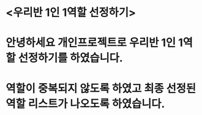 # <우리반 1인 1역할 선정하기>
# 안녕하세요 개인프로젝트로 우리반 1인 1역할 선정하기를 하였습니다.
# 역할이 중복되지 않도록 하였고 최종 선정된 역할 리스트가 나오도록 하였습니다.
